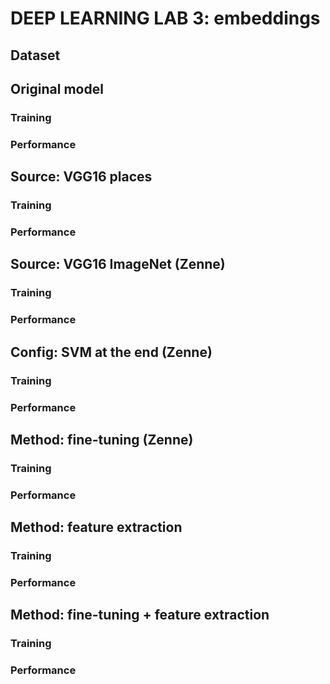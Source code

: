 # DEEP LEARNING LAB 3: embeddings

## Dataset

## Original model

### Training

### Performance

## Source: VGG16 places

### Training

### Performance

## Source: VGG16 ImageNet (Zenne)

### Training

### Performance

## Config: SVM at the end (Zenne)

### Training

### Performance

## Method: fine-tuning (Zenne)

### Training

### Performance

## Method: feature extraction

### Training

### Performance

## Method: fine-tuning + feature extraction

### Training

### Performance



